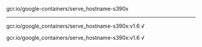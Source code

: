 gcr.io/google-containers/serve_hostname-s390x 

----
gcr.io/google_containers/serve_hostname-s390x:v1.6 √

gcr.io/google_containers/serve_hostname-s390x:v1.6 √

